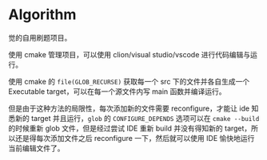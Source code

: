 # Algorithm

觉的自用刷题项目。

使用 cmake 管理项目，可以使用 clion/visual studio/vscode 进行代码编辑与运行。

使用 cmake 的 `file(GLOB_RECURSE)` 获取每一个 src 下的文件并各自生成一个 Executable target，可以在每一个源文件内写 main 函数并编译运行。

但是由于这种方法的局限性，每次添加新的文件需要 reconfigure，才能让 ide 知悉新的 target 并且运行，`glob` 的 `CONFIGURE_DEPENDS` 选项可以在 `cmake --build` 的时候重新 glob 文件，但是经过尝试 IDE 重新 build 并没有得知新的 target，所以还是得每次添加文件之后 reconfigure 一下，然后就可以使用 IDE 愉快地运行当前编辑文件了。